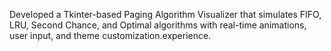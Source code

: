 Developed a Tkinter-based Paging Algorithm Visualizer that simulates FIFO, LRU, Second Chance, and Optimal algorithms with real-time animations, user input, and theme customization.experience.
